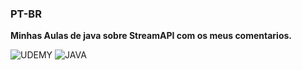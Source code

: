 ### PT-BR
**Minhas Aulas de java sobre StreamAPI com os meus comentarios.** <br>

![UDEMY](https://img.shields.io/badge/Udemy-EC5252?style=for-the-badge&logo=Udemy&logoColor=white)
![JAVA](https://img.shields.io/badge/Java-ED8B00?style=for-the-badge&logo=openjdk&logoColor=white)
